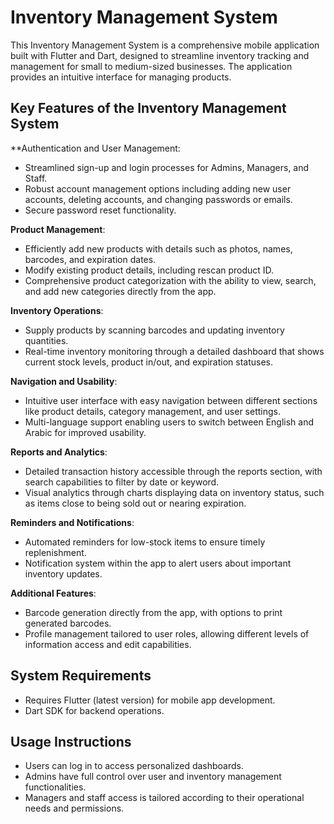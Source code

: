 # Inventory Management System

This Inventory Management System is a comprehensive mobile application built with Flutter and Dart, designed to streamline inventory tracking and management for small to medium-sized businesses. The application provides an intuitive interface for managing products.

## Key Features of the Inventory Management System

**Authentication and User Management:
- Streamlined sign-up and login processes for Admins, Managers, and Staff.
- Robust account management options including adding new user accounts, deleting accounts, and changing passwords or emails.
- Secure password reset functionality.


**Product Management**:
- Efficiently add new products with details such as photos, names, barcodes, and expiration dates.
- Modify existing product details, including rescan product ID.
- Comprehensive product categorization with the ability to view, search, and add new categories directly from the app.


**Inventory Operations**:
- Supply products by scanning barcodes and updating inventory quantities.
- Real-time inventory monitoring through a detailed dashboard that shows current stock levels, product in/out, and expiration statuses.


**Navigation and Usability**:
- Intuitive user interface with easy navigation between different sections like product details, category management, and user settings.
- Multi-language support enabling users to switch between English and Arabic for improved usability.


**Reports and Analytics**:
- Detailed transaction history accessible through the reports section, with search capabilities to filter by date or keyword.
- Visual analytics through charts displaying data on inventory status, such as items close to being sold out or nearing expiration.


**Reminders and Notifications**:
- Automated reminders for low-stock items to ensure timely replenishment.
- Notification system within the app to alert users about important inventory updates.


**Additional Features**:
- Barcode generation directly from the app, with options to print generated barcodes.
- Profile management tailored to user roles, allowing different levels of information access and edit capabilities.


## System Requirements
- Requires Flutter (latest version) for mobile app development.
- Dart SDK for backend operations.

## Usage Instructions
- Users can log in to access personalized dashboards.
- Admins have full control over user and inventory management functionalities.
- Managers and staff access is tailored according to their operational needs and permissions.
